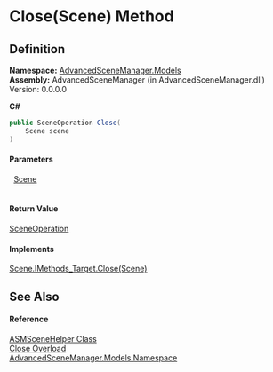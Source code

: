 # Close(Scene) Method




## Definition
**Namespace:** <a href="N_AdvancedSceneManager_Models.md">AdvancedSceneManager.Models</a>  
**Assembly:** AdvancedSceneManager (in AdvancedSceneManager.dll) Version: 0.0.0.0

**C#**
``` C#
public SceneOperation Close(
	Scene scene
)
```



#### Parameters
<dl><dt>  <a href="T_AdvancedSceneManager_Models_Scene.md">Scene</a></dt><dd> </dd></dl>

#### Return Value
<a href="T_AdvancedSceneManager_Core_SceneOperation.md">SceneOperation</a>

#### Implements
<a href="M_AdvancedSceneManager_Models_Scene_IMethods_Target_Close.md">Scene.IMethods_Target.Close(Scene)</a>  


## See Also


#### Reference
<a href="T_AdvancedSceneManager_Models_ASMSceneHelper.md">ASMSceneHelper Class</a>  
<a href="Overload_AdvancedSceneManager_Models_ASMSceneHelper_Close.md">Close Overload</a>  
<a href="N_AdvancedSceneManager_Models.md">AdvancedSceneManager.Models Namespace</a>  
